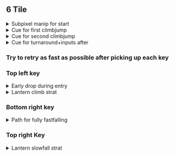 ## 6 Tile

<details>
<summary>Subpixel manip for start</summary>
Do two crouch jumps and then a fulljump into full climbjump then climb down, then press left for a frame. 

![gif](https://github.com/kaizobuzz/gal-lery-collab-strat-doc/blob/main/levels/ruins_of_temple/images/6tilesubpixelmanip.webp)
</details>

<details>
<summary>Cue for first climbjump</summary> 

With hitboxes \
<img src="https://github.com/kaizobuzz/gal-lery-collab-strat-doc/blob/main/levels/ruins_of_temple/images/climbjump1hitboxes.png"></img> \
Without hitboxes \
<img src="https://github.com/kaizobuzz/gal-lery-collab-strat-doc/blob/main/levels/ruins_of_temple/images/climbjump1wohitboxes.png"></img> 
</details>

<details>
<summary>Cue for second climbjump</summary>

With hitboxes \
<img src="https://github.com/kaizobuzz/gal-lery-collab-strat-doc/blob/main/levels/ruins_of_temple/images/climbjump2hitboxes.png"></img> \
Without hitboxes \
<img src="https://github.com/kaizobuzz/gal-lery-collab-strat-doc/blob/main/levels/ruins_of_temple/images/climbjump2wohitboxes.png"></img> 
</details>

<details>
<summary>Cue for turnaround+inputs after</summary>

With hitboxes \
<img src="https://github.com/kaizobuzz/gal-lery-collab-strat-doc/blob/main/levels/ruins_of_temple/images/turnaroundhitboxes.png"></img> \
Without hitboxes \
<img src="https://github.com/kaizobuzz/gal-lery-collab-strat-doc/blob/main/levels/ruins_of_temple/images/turnaroundwohitboxes.png"></img> \
The inputs go, with frame 1 being the turnaround frame: \
Frame 1: turnaround (left+hold jump) \
Frame 2: turn back around (right+hold jump) \
Frame 3: neutral climbjump (grab+jump) \
Frame 4: wallboost (left+hold jump) 
</details>

### Try to retry as fast as possible after picking up each key 

### Top left key
<details>
<summary>Early drop during entry</summary>

![gif](https://github.com/kaizobuzz/gal-lery-collab-strat-doc/blob/main/levels/ruins_of_temple/images/topleftentrystrat.webp)

</details>

<details>
<summary> Lantern climb strat</summary>

![gif](https://github.com/kaizobuzz/gal-lery-collab-strat-doc/blob/main/levels/ruins_of_temple/images/topleftlanternclimb.webp)


</details>

### Bottom right key

<details>
<summary>Path for fully fastfalling</summary>

![gif](https://github.com/kaizobuzz/gal-lery-collab-strat-doc/blob/main/levels/ruins_of_temple/images/bottomrightfastfall.webp)

</details>

### Top right Key 

<details>
<summary>Lantern slowfall strat</summary>

![gif](https://github.com/kaizobuzz/gal-lery-collab-strat-doc/blob/main/levels/ruins_of_temple/images/toprightlanternslowfall.webp)


</details>

